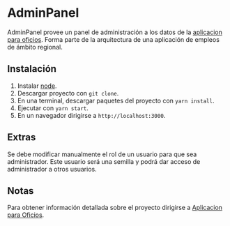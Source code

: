 # AdminPanel

AdminPanel provee un panel de administración a los datos de la [aplicacion para oficios].
Forma parte de la arquitectura de una aplicación de empleos de ámbito regional.

## Instalación

1. Instalar [node].
1. Descargar proyecto con `git clone`.
1. En una terminal, descargar paquetes del proyecto con `yarn install`.
1. Ejecutar con `yarn start`.
1. En un navegador dirigirse a `http://localhost:3000`.

## Extras

Se debe modificar manualmente el rol de un usuario para que sea administrador.
Este usuario será una semilla y podrá dar acceso de administrador a otros usuarios.

## Notas

Para obtener información detallada sobre el proyecto dirigirse a [Aplicacion para Oficios].

[node]: https://nodejs.org
[aplicacion para oficios]: https://www.overleaf.com/project/5f46b246abe9bf0001dce417
